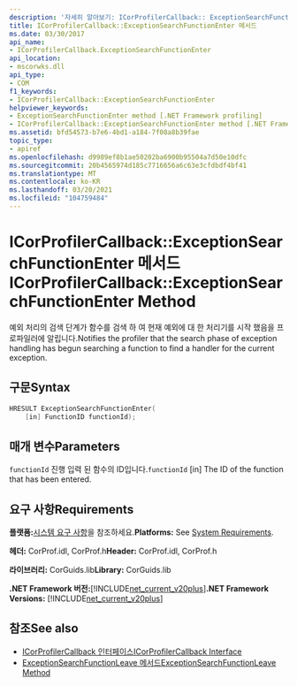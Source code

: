 ```yaml
---
description: '자세히 알아보기: ICorProfilerCallback:: ExceptionSearchFunctionEnter 메서드'
title: ICorProfilerCallback::ExceptionSearchFunctionEnter 메서드
ms.date: 03/30/2017
api_name:
- ICorProfilerCallback.ExceptionSearchFunctionEnter
api_location:
- mscorwks.dll
api_type:
- COM
f1_keywords:
- ICorProfilerCallback::ExceptionSearchFunctionEnter
helpviewer_keywords:
- ExceptionSearchFunctionEnter method [.NET Framework profiling]
- ICorProfilerCallback::ExceptionSearchFunctionEnter method [.NET Framework profiling]
ms.assetid: bfd54573-b7e6-4bd1-a184-7f08a8b39fae
topic_type:
- apiref
ms.openlocfilehash: d9989ef8b1ae50202ba6900b95504a7d50e10dfc
ms.sourcegitcommit: 20b4565974d185c7716656a6c63e3cfdbdf4bf41
ms.translationtype: MT
ms.contentlocale: ko-KR
ms.lasthandoff: 03/20/2021
ms.locfileid: "104759484"
---
```

# <a name="icorprofilercallbackexceptionsearchfunctionenter-method"></a><span data-ttu-id="ed68c-103">ICorProfilerCallback::ExceptionSearchFunctionEnter 메서드</span><span class="sxs-lookup"><span data-stu-id="ed68c-103">ICorProfilerCallback::ExceptionSearchFunctionEnter Method</span></span>

<span data-ttu-id="ed68c-104">예외 처리의 검색 단계가 함수를 검색 하 여 현재 예외에 대 한 처리기를 시작 했음을 프로파일러에 알립니다.</span><span class="sxs-lookup"><span data-stu-id="ed68c-104">Notifies the profiler that the search phase of exception handling has begun searching a function to find a handler for the current exception.</span></span>  
  
## <a name="syntax"></a><span data-ttu-id="ed68c-105">구문</span><span class="sxs-lookup"><span data-stu-id="ed68c-105">Syntax</span></span>  
  
```cpp  
HRESULT ExceptionSearchFunctionEnter(  
    [in] FunctionID functionId);  
```  
  
## <a name="parameters"></a><span data-ttu-id="ed68c-106">매개 변수</span><span class="sxs-lookup"><span data-stu-id="ed68c-106">Parameters</span></span>

<span data-ttu-id="ed68c-107">`functionId` 진행 입력 된 함수의 ID입니다.</span><span class="sxs-lookup"><span data-stu-id="ed68c-107">`functionId` [in] The ID of the function that has been entered.</span></span>
  
## <a name="requirements"></a><span data-ttu-id="ed68c-108">요구 사항</span><span class="sxs-lookup"><span data-stu-id="ed68c-108">Requirements</span></span>  

 <span data-ttu-id="ed68c-109">**플랫폼:**[시스템 요구 사항](../../get-started/system-requirements.md)을 참조하세요.</span><span class="sxs-lookup"><span data-stu-id="ed68c-109">**Platforms:** See [System Requirements](../../get-started/system-requirements.md).</span></span>  
  
 <span data-ttu-id="ed68c-110">**헤더:** CorProf.idl, CorProf.h</span><span class="sxs-lookup"><span data-stu-id="ed68c-110">**Header:** CorProf.idl, CorProf.h</span></span>  
  
 <span data-ttu-id="ed68c-111">**라이브러리:** CorGuids.lib</span><span class="sxs-lookup"><span data-stu-id="ed68c-111">**Library:** CorGuids.lib</span></span>  
  
 <span data-ttu-id="ed68c-112">**.NET Framework 버전:**[!INCLUDE[net_current_v20plus](../../../../includes/net-current-v20plus-md.md)]</span><span class="sxs-lookup"><span data-stu-id="ed68c-112">**.NET Framework Versions:** [!INCLUDE[net_current_v20plus](../../../../includes/net-current-v20plus-md.md)]</span></span>  
  
## <a name="see-also"></a><span data-ttu-id="ed68c-113">참조</span><span class="sxs-lookup"><span data-stu-id="ed68c-113">See also</span></span>

- [<span data-ttu-id="ed68c-114">ICorProfilerCallback 인터페이스</span><span class="sxs-lookup"><span data-stu-id="ed68c-114">ICorProfilerCallback Interface</span></span>](icorprofilercallback-interface.md)
- [<span data-ttu-id="ed68c-115">ExceptionSearchFunctionLeave 메서드</span><span class="sxs-lookup"><span data-stu-id="ed68c-115">ExceptionSearchFunctionLeave Method</span></span>](icorprofilercallback-exceptionsearchfunctionleave-method.md)
